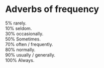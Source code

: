 # Adverbs of frequency

5% rarely.  
10% seldom.  
30% occasionally.  
50% Sometimes.  
70% often / frequently.  
80% normally.  
90% usually / generally.  
100% Always.